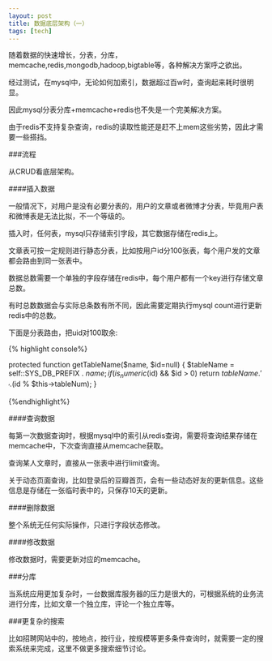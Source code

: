 ```yaml
---
layout: post
title: 数据底层架构（一）
tags: [tech]
---
```


随着数据的快速增长，分表，分库，memcache,redis,mongodb,hadoop,bigtable等，各种解决方案呼之欲出。

经过测试，在mysql中，无论如何加索引，数据超过百w时，查询起来耗时很明显。

因此mysql分表分库+memcache+redis也不失是一个完美解决方案。

由于redis不支持复杂查询，redis的读取性能还是赶不上mem这些劣势，因此才需要一些搭挡。

###流程

从CRUD看底层架构。

####插入数据

一般情况下，对用户是没有必要分表的，用户的文章或者微博才分表，毕竟用户表和微博表是无法比拟，不一个等级的。

插入时，任何表，mysql只存储索引字段，其它数据存储在redis上。

文章表可按一定规则进行静态分表，比如按用户id分100张表，每个用户发的文章都会路由到同一张表中。

数据总数需要一个单独的字段存储在redis中，每个用户都有一个key进行存储文章总数。

有时总数数据会与实际总条数有所不同，因此需要定期执行mysql count进行更新redis中的总数。


下面是分表路由，把uid对100取余:

{% highlight console%}

protected function getTableName($name, $id=null) {
	$tableName = self::SYS_DB_PREFIX . $name;
	if (is_numeric($id) && $id > 0)
		return $tableName . '_' . ($id % $this->tableNum);
} 

{%endhighlight%}

####查询数据

每第一次数据查询时，根据mysql中的索引从redis查询，需要将查询结果存储在memcache中，下次查询直接从memcache获取。

查询某人文章时，直接从一张表中进行limit查询。

关于动态页面查询，比如登录后的豆瓣首页，会有一些动态好友的更新信息。这些信息是存储在一张临时表中的，只保存10天的更新。

####删除数据

整个系统无任何实际操作，只进行字段状态修改。

####修改数据

修改数据时，需要更新对应的memcache。

###分库

当系统应用更加复杂时，一台数据库服务器的压力是很大的，可根据系统的业务流进行分库，比如文章一个独立库，评论一个独立库等。

###更复杂的搜索

比如招聘网站中的，按地点，按行业，按规模等更多条件查询时，就需要一定的搜索系统来完成，这里不做更多搜索细节讨论。


















